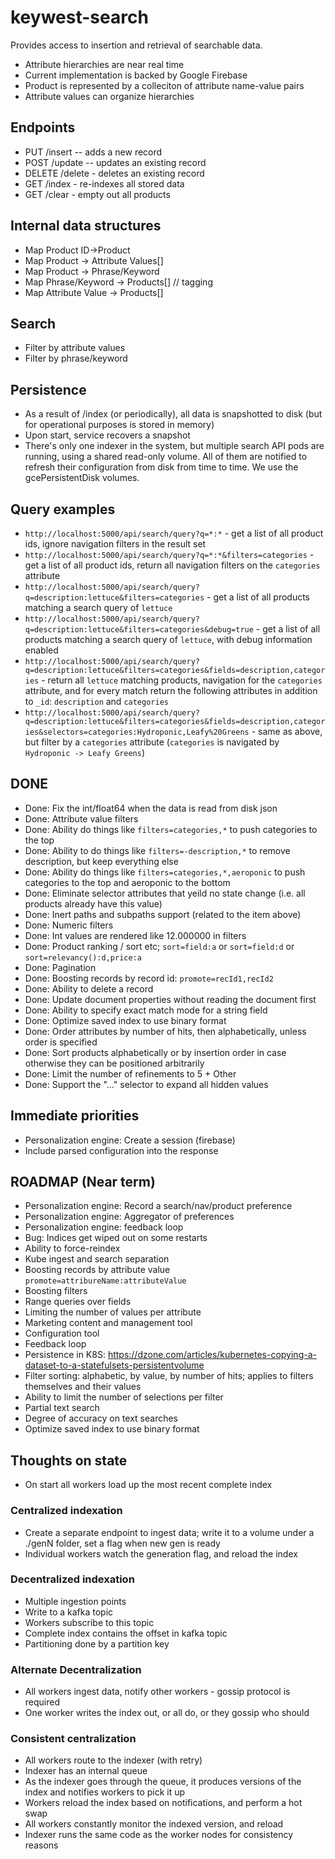 # keywest-search

Provides access to insertion and retrieval of searchable data.

- Attribute hierarchies are near real time
- Current implementation is backed by Google Firebase
- Product is represented by a colleciton of attribute name-value pairs
- Attribute values can organize hierarchies

## Endpoints

- PUT /insert -- adds a new record
- POST /update -- updates an existing record
- DELETE /delete - deletes an existing record
- GET /index - re-indexes all stored data
- GET /clear - empty out all products

## Internal data structures

- Map Product ID->Product
- Map Product -> Attribute Values[]
- Map Product -> Phrase/Keyword
- Map Phrase/Keyword -> Products[] // tagging
- Map Attribute Value -> Products[]

## Search

- Filter by attribute values
- Filter by phrase/keyword

## Persistence

- As a result of /index (or periodically), all data is snapshotted to disk (but for operational purposes is stored in memory)
- Upon start, service recovers a snapshot
- There's only one indexer in the system, but multiple search API pods are running, using a shared read-only volume. All of them are notified to refresh their configuration from disk from time to time. We use the gcePersistentDisk volumes.

## Query examples

- `http://localhost:5000/api/search/query?q=*:*` - get a list of all product ids, ignore navigation filters in the result set
- `http://localhost:5000/api/search/query?q=*:*&filters=categories` - get a list of all product ids, return all navigation filters on the `categories` attribute
- `http://localhost:5000/api/search/query?q=description:lettuce&filters=categories` - get a list of all products matching a search query of `lettuce`
- `http://localhost:5000/api/search/query?q=description:lettuce&filters=categories&debug=true` - get a list of all products matching a search query of `lettuce`, with debug information enabled
- `http://localhost:5000/api/search/query?q=description:lettuce&filters=categories&fields=description,categories` - return all `lettuce` matching products, navigation for the `categories` attribute, and for every match return the following attributes in addition to `_id`: `description` and `categories`
- `http://localhost:5000/api/search/query?q=description:lettuce&filters=categories&fields=description,categories&selectors=categories:Hydroponic,Leafy%20Greens` - same as above, but filter by a `categories` attribute (`categories` is navigated by `Hydroponic -> Leafy Greens`)

## DONE

- Done: Fix the int/float64 when the data is read from disk json
- Done: Attribute value filters
- Done: Ability do things like `filters=categories,*` to push categories to the top
- Done: Ability to do things like `filters=-description,*` to remove description, but keep everything else
- Done: Ability do things like `filters=categories,*,aeroponic` to push categories to the top and aeroponic to the bottom
- Done: Eliminate selector attributes that yeild no state change (i.e. all products already have this value)
- Done: Inert paths and subpaths support (related to the item above)
- Done: Numeric filters
- Done: Int values are rendered like 12.000000 in filters
- Done: Product ranking / sort etc; `sort=field:a` or `sort=field:d` or `sort=relevancy():d,price:a`
- Done: Pagination
- Done: Boosting records by record id: `promote=recId1,recId2`
- Done: Ability to delete a record
- Done: Update document properties without reading the document first
- Done: Ability to specify exact match mode for a string field
- Done: Optimize saved index to use binary format
- Done: Order attributes by number of hits, then alphabetically, unless order is specified
- Done: Sort products alphabetically or by insertion order in case otherwise they can be positioned arbitrarily
- Done: Limit the number of refinements to 5 + Other
- Done: Support the "..." selector to expand all hidden values

## Immediate priorities

- Personalization engine: Create a session (firebase)
- Include parsed configuration into the response

## ROADMAP (Near term)

- Personalization engine: Record a search/nav/product preference
- Personalization engine: Aggregator of preferences
- Personalization engine: feedback loop
- Bug: Indices get wiped out on some restarts
- Ability to force-reindex
- Kube ingest and search separation
- Boosting records by attribute value `promote=attribureName:attributeValue`
- Boosting filters
- Range queries over fields
- Limiting the number of values per attribute
- Marketing content and management tool
- Configuration tool
- Feedback loop
- Persistence in K8S: https://dzone.com/articles/kubernetes-copying-a-dataset-to-a-statefulsets-persistentvolume
- Filter sorting: alphabetic, by value, by number of hits; applies to filters themselves and their values
- Ability to limit the number of selections per filter
- Partial text search
- Degree of accuracy on text searches
- Optimize saved index to use binary format

## Thoughts on state

- On start all workers load up the most recent complete index

### Centralized indexation

- Create a separate endpoint to ingest data; write it to a volume under a ./genN folder, set a flag when new gen is ready
- Individual workers watch the generation flag, and reload the index

### Decentralized indexation

- Multiple ingestion points
- Write to a kafka topic
- Workers subscribe to this topic
- Complete index contains the offset in kafka topic
- Partitioning done by a partition key

### Alternate Decentralization

- All workers ingest data, notify other workers - gossip protocol is required
- One worker writes the index out, or all do, or they gossip who should

### Consistent centralization

- All workers route to the indexer (with retry)
- Indexer has an internal queue
- As the indexer goes through the queue, it produces versions of the index and notifies workers to pick it up
- Workers reload the index based on notifications, and perform a hot swap
- All workers constantly monitor the indexed version, and reload
- Indexer runs the same code as the worker nodes for consistency reasons
